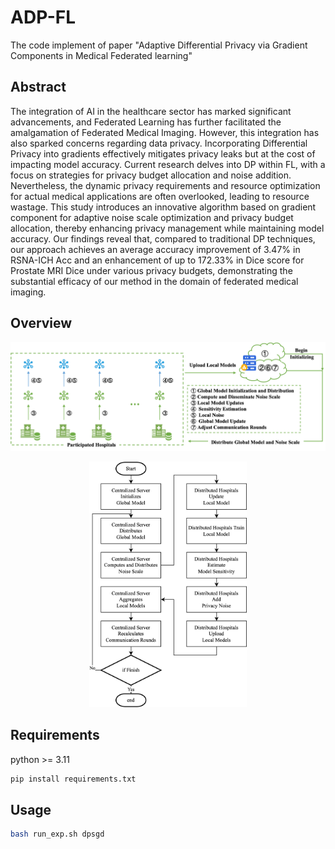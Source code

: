 # ADP-FL

The code implement of paper "Adaptive Differential Privacy via Gradient Components in Medical Federated learning"

## Abstract

The integration of AI in the healthcare sector has marked significant advancements, and Federated Learning has further facilitated the amalgamation of Federated Medical Imaging. However, this integration has also sparked concerns regarding data privacy. Incorporating Differential Privacy into gradients effectively mitigates privacy leaks but at the cost of impacting model accuracy. Current research delves into DP within FL, with a focus on strategies for privacy budget allocation and noise addition. Nevertheless, the dynamic privacy requirements and resource optimization for actual medical applications are often overlooked, leading to resource wastage. This study introduces an innovative algorithm based on gradient component for adaptive noise scale optimization and privacy budget allocation, thereby enhancing privacy management while maintaining model accuracy. Our findings reveal that, compared to traditional DP techniques, our approach achieves an average accuracy improvement of 3.47% in RSNA-ICH Acc and an enhancement of up to 172.33% in Dice score for Prostate MRI Dice under various privacy budgets, demonstrating the substantial efficacy of our method in the domain of federated medical imaging.

## Overview
![](https://github.com/codef0rpaper/ADP-FL/blob/main/image/overview.png)

<div align=center>  <img src="https://github.com/codef0rpaper/ADP-FL/blob/main/image/miccai.drawio.png" width=50%></div>

## Requirements

python >= 3.11

```bash
pip install requirements.txt
```

## Usage

```bash
bash run_exp.sh dpsgd
```
